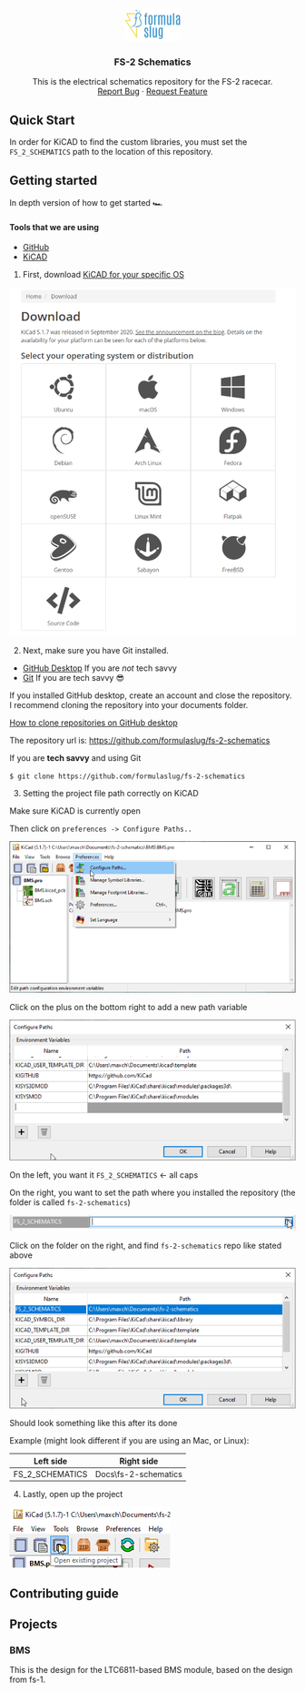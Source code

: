 <p align="center">
  <a href="https://github.com/formulaslug/fs-2-schematics">
    <img src="docs\FS-01-high-resolution.png" alt="Logo" width="100" height="60">
  </a>
  <h3 align="center">FS-2 Schematics</h3>

  <p align="center">
    This is the electrical schematics repository for the FS-2 racecar.
    <br />
    <a href="https://github.com/othneildrew/Best-README-Template/issues">Report Bug</a>
    ·
    <a href="https://github.com/othneildrew/Best-README-Template/issues">Request Feature</a>
  </p>
</p>


## Quick Start

In order for KiCAD to find the custom libraries, you must set the `FS_2_SCHEMATICS` path to the location of this repository.


## Getting started
In depth version of how to get started 🏎️
#### Tools that we are using
* [GitHub](https://github.com)
* [KiCAD](https://kicad-pcb.org/)

1) First, download [KiCAD for your specific OS](https://kicad-pcb.org/download/)

![Image of Yaktocat](./docs/kicad_download.png)

2) Next, make sure you have Git installed.

* [GitHub Desktop](https://desktop.github.com/)
If you are *not* tech savvy
* [Git](https://git-scm.com/downloads)
If you are tech savvy 😎

If you installed GitHub desktop, create an account and close the repository.
I recommend cloning the repository into your documents folder.

[How to clone repositories on GitHub desktop](https://docs.github.com/en/free-pro-team@latest/desktop/contributing-and-collaborating-using-github-desktop/cloning-and-forking-repositories-from-github-desktop)

The repository url is: https://github.com/formulaslug/fs-2-schematics

If you are <b>tech savvy</b> and using Git

`$ git clone https://github.com/formulaslug/fs-2-schematics`

3) Setting the project file path correctly on KiCAD

Make sure KiCAD is currently open

Then click on `preferences -> Configure Paths..`

![Path](./docs/kicad_path.png)

Click on the plus on the bottom right to add a new path variable

![Path](./docs/kicad_variables1.png)

On the left, you want it `FS_2_SCHEMATICS` <- all caps

On the right, you want to set the path where you installed the repository (the folder is called `fs-2-schematics`)

![Path](./docs/kicad_variables3.png)

Click on the folder on the right, and find `fs-2-schematics` repo like stated above

![Path](./docs/kicad_variables2.png)

Should look something like this after its done

Example (might look different if you are using an Mac, or Linux):

Left side | Right side
------------ | -------------
FS_2_SCHEMATICS | Docs\fs-2-schematics


4) Lastly, open up the project

![Path](./docs/kicad_project.png)

## Contributing guide



## Projects

### BMS

This is the design for the LTC6811-based BMS module, based on the design from fs-1.
